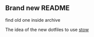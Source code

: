 ## Brand new README

find old one inside archive

The idea of the new dotfiles to use [stow](https://github.com/aspiers/stow)
